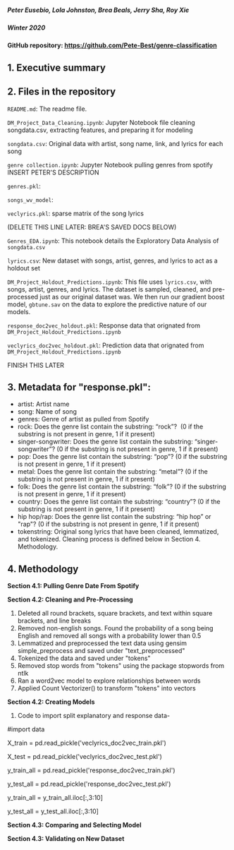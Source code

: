 ##### Peter Eusebio, Lola Johnston, Brea Beals, Jerry Sha, Roy Xie
##### Winter 2020

#### GitHub repository: https://github.com/Pete-Best/genre-classification


## 1. Executive summary

## 2. Files in the repository

`README.md`: The readme file.

`DM_Project_Data_Cleaning.ipynb`: Jupyter Notebook file cleaning songdata.csv, extracting features, and preparing it for modeling  

`songdata.csv`: Original data with artist, song name, link, and lyrics for each song  

`genre collection.ipynb`: Jupyter Notebook pulling genres from spotify INSERT PETER'S DESCRIPTION 

`genres.pkl`:

`songs_wv_model`:

`veclyrics.pkl`: sparse matrix of the song lyrics

(DELETE THIS LINE LATER: BREA'S SAVED DOCS BELOW)

`Genres_EDA.ipynb`: This notebook details the Exploratory Data Analysis of `songdata.csv`

`lyrics.csv`: New dataset with songs, artist, genres, and lyrics to act as a holdout set

`DM_Project_Holdout_Predictions.ipynb`: This file uses `lyrics.csv`, with songs, artist, genres, and lyrics. The dataset is sampled, cleaned, and pre-processed just as our original dataset was. We then run our gradient boost model, `gbtune.sav` on the data to explore the predictive nature of our models. 

`response_doc2vec_holdout.pkl`: Response data that orignated from `DM_Project_Holdout_Predictions.ipynb`

`veclyrics_doc2vec_holdout.pkl`: Prediction data that orignated from `DM_Project_Holdout_Predictions.ipynb`

FINISH THIS LATER

## 3. Metadata for "response.pkl":
 - artist: Artist name
 - song: Name of song
 - genres: Genre of artist as pulled from Spotify
 - rock: Does the genre list contain the substring: “rock”?  (0 if the substring is not present in genre, 1 if it present)
 - singer-songwriter: Does the genre list contain the substring: “singer-songwriter”? (0 if the substring is not present in genre, 1 if it present)
 - pop: Does the genre list contain the substring: “pop”? (0 if the substring is not present in genre, 1 if it present)
 - metal: Does the genre list contain the substring: “metal”? (0 if the substring is not present in genre, 1 if it present)
 - folk: Does the genre list contain the substring: “folk”? (0 if the substring is not present in genre, 1 if it present)
 - country: Does the genre list contain the substring: “country”? (0 if the substring is not present in genre, 1 if it present)
 - hip hop/rap: Does the genre list contain the substring: “hip hop” or "rap"? (0 if the substring is not present in genre, 1 if it present)
 - tokenstring: Original song lyrics that have been cleaned, lemmatized, and tokenized. Cleaning process is defined below in Section 4. Methodology.

## 4. Methodology

**Section 4.1: Pulling Genre Date From Spotify**

**Section 4.2: Cleaning and Pre-Processing** 

1. Deleted all round brackets, square brackets, and text within square brackets, and line breaks
2. Removed non-english songs. Found the probability of a song being English and removed all songs with a probability lower than 0.5
3. Lemmatized and preprocessed the text data using gensim simple_preprocess and saved under "text_preprocessed"
4. Tokenized the data and saved under "tokens"
5. Removed stop words from "tokens" using the package stopwords from ntlk
6. Ran a word2vec model to explore relationships between words
7. Applied Count Vectorizer() to transform "tokens" into vectors

**Section 4.2: Creating Models** 

1. Code to import split explanatory and response data- 

#import data

X_train = pd.read_pickle('veclyrics_doc2vec_train.pkl')

X_test = pd.read_pickle('veclyrics_doc2vec_test.pkl')

y_train_all = pd.read_pickle('response_doc2vec_train.pkl')

y_test_all = pd.read_pickle('response_doc2vec_test.pkl')

y_train_all = y_train_all.iloc[:,3:10]

y_test_all = y_test_all.iloc[:,3:10]

**Section 4.3: Comparing and Selecting Model** 

**Section 4.3: Validating on New Dataset** 



